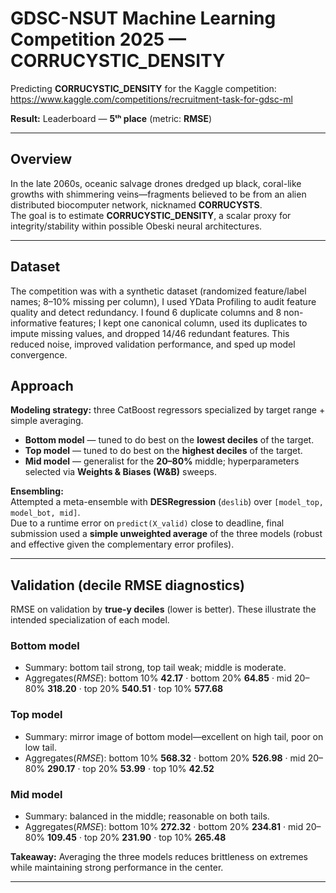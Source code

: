 # GDSC-NSUT Machine Learning Competition 2025 — CORRUCYSTIC_DENSITY

Predicting **CORRUCYSTIC_DENSITY** for the Kaggle competition:  
https://www.kaggle.com/competitions/recruitment-task-for-gdsc-ml

**Result:** Leaderboard — **5ᵗʰ place** (metric: **RMSE**)

---

## Overview

In the late 2060s, oceanic salvage drones dredged up black, coral-like growths with shimmering veins—fragments believed to be from an alien distributed biocomputer network, nicknamed **CORRUCYSTS**.  
The goal is to estimate **CORRUCYSTIC_DENSITY**, a scalar proxy for integrity/stability within possible Obeski neural architectures.

---
## Dataset

The competition was with a synthetic dataset (randomized feature/label names; 8–10% missing per column), I used YData Profiling to audit feature quality and detect redundancy. 
I found 6 duplicate columns and 8 non-informative features; I kept one canonical column, used its duplicates to impute missing values, and dropped 14/46 redundant features. 
This reduced noise, improved validation performance, and sped up model convergence.



## Approach

**Modeling strategy:** three CatBoost regressors specialized by target range + simple averaging.

- **Bottom model** — tuned to do best on the **lowest deciles** of the target.
- **Top model** — tuned to do best on the **highest deciles** of the target.
- **Mid model** — generalist for the **20–80%** middle; hyperparameters selected via **Weights & Biases (W&B)** sweeps.

**Ensembling:**  
Attempted a meta-ensemble with **DESRegression** (`deslib`) over `[model_top, model_bot, mid]`.  
Due to a runtime error on `predict(X_valid)` close to deadline, final submission used a **simple unweighted average** of the three models (robust and effective given the complementary error profiles).

---

## Validation (decile RMSE diagnostics)

RMSE on validation by **true-y deciles** (lower is better). These illustrate the intended specialization of each model.

### Bottom model
- Summary: bottom tail strong, top tail weak; middle is moderate.
- Aggregates(*RMSE*): bottom 10% **42.17** · bottom 20% **64.85** · mid 20–80% **318.20** · top 20% **540.51** · top 10% **577.68**


### Top model
- Summary: mirror image of bottom model—excellent on high tail, poor on low tail.
- Aggregates(*RMSE*): bottom 10% **568.32** · bottom 20% **526.98** · mid 20–80% **290.17** · top 20% **53.99** · top 10% **42.52**

### Mid model
- Summary: balanced in the middle; reasonable on both tails.
- Aggregates(*RMSE*): bottom 10% **272.32** · bottom 20% **234.81** · mid 20–80% **109.45** · top 20% **231.90** · top 10% **265.48**


**Takeaway:** Averaging the three models reduces brittleness on extremes while maintaining strong performance in the center.

---





